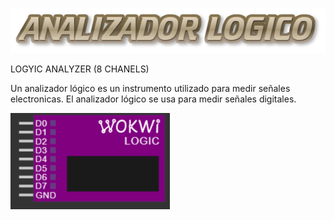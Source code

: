 ![alt text](https://raw.githubusercontent.com/JesusEstrad4/Sistemas-programables/main/ANALIZADOR.png)


LOGYIC ANALYZER (8 CHANELS)


Un analizador lógico es un instrumento utilizado para medir señales electronicas. El analizador lógico se usa para medir señales digitales.

![Imagen tomada de wokiwi](https://raw.githubusercontent.com/JesusEstrad4/Sistemas-programables/main/Anlizador%20logico.png)

